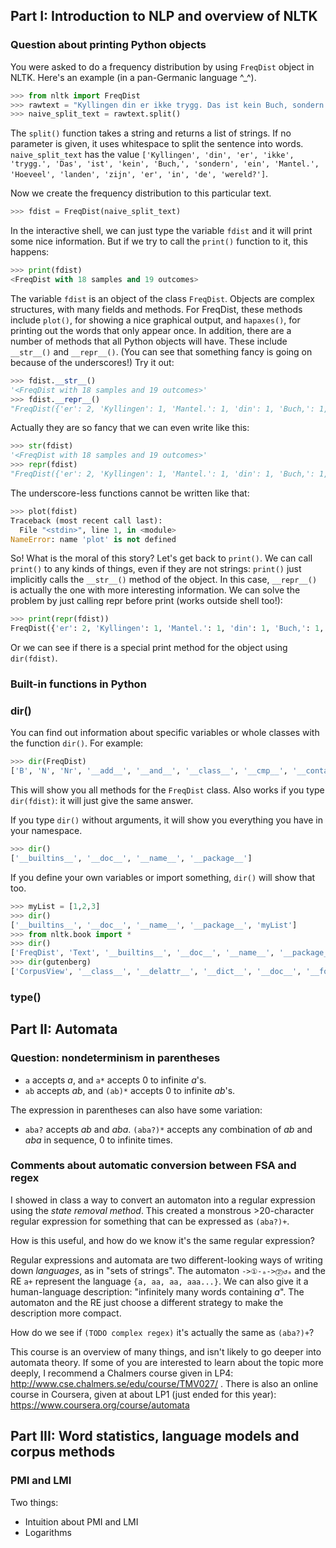 ## Part I: Introduction to NLP and overview of NLTK

### Question about printing Python objects

You were asked to do a frequency distribution by using `FreqDist` object in NLTK. Here's an example (in a pan-Germanic language ^_^).

```python
>>> from nltk import FreqDist
>>> rawtext = "Kyllingen din er ikke trygg. Das ist kein Buch, sondern ein Mantel. Hoeveel landen zijn er in de wereld?"
>>> naive_split_text = rawtext.split()
```

The `split()` function takes a string and returns a list of strings.
If no parameter is given, it uses whitespace to split the sentence into words.
`naive_split_text` has the value `['Kyllingen', 'din', 'er', 'ikke', 'trygg.', 'Das', 'ist', 'kein', 'Buch,', 'sondern', 'ein', 'Mantel.', 'Hoeveel', 'landen', 'zijn', 'er', 'in', 'de', 'wereld?']`.

Now we create the frequency distribution to this particular text.

```python
>>> fdist = FreqDist(naive_split_text)
```

In the interactive shell, we can just type the variable `fdist` and it will print some nice information. But if we try to call the `print()` function to it, this happens:

```python
>>> print(fdist)
<FreqDist with 18 samples and 19 outcomes>
```

The variable `fdist` is an object of the class `FreqDist`. 
Objects are complex structures, with many fields and methods. 
For FreqDist, these methods include `plot()`, for showing a nice graphical output, and `hapaxes()`, for printing out the words that only appear once.
In addition, there are a number of methods that all Python objects will have. These include `__str__()` and `__repr__()`. (You can see that something fancy is going on because of the underscores!) Try it out:

```python
>>> fdist.__str__()
'<FreqDist with 18 samples and 19 outcomes>'
>>> fdist.__repr__()
"FreqDist({'er': 2, 'Kyllingen': 1, 'Mantel.': 1, 'din': 1, 'Buch,': 1, 'in': 1, 'kein': 1, 'wereld?': 1, 'zijn': 1, 'ist': 1, ...})"
```

Actually they are so fancy that we can even write like this:

```python
>>> str(fdist)
'<FreqDist with 18 samples and 19 outcomes>'
>>> repr(fdist)
"FreqDist({'er': 2, 'Kyllingen': 1, 'Mantel.': 1, 'din': 1, 'Buch,': 1, 'in': 1, 'kein': 1, 'wereld?': 1, 'zijn': 1, 'ist': 1, ...})"
```

The underscore-less functions cannot be written like that:

```python
>>> plot(fdist)
Traceback (most recent call last):
  File "<stdin>", line 1, in <module>
NameError: name 'plot' is not defined
```

So! What is the moral of this story? Let's get back to `print()`. We can call `print()` to any kinds of things, even if they are not strings: `print()` just implicitly calls the `__str__()` method of the object. In this case, `__repr__()` is actually the one with more interesting information. We can solve the problem by just calling repr before print (works outside shell too!):

```python
>>> print(repr(fdist))
FreqDist({'er': 2, 'Kyllingen': 1, 'Mantel.': 1, 'din': 1, 'Buch,': 1, 'in': 1, 'kein': 1, 'wereld?': 1, 'zijn': 1, 'ist': 1, ...})
```

Or we can see if there is a special print method for the object using `dir(fdist)`.

### Built-in functions in Python

### dir()

You can find out information about specific variables or whole classes with the function `dir()`. For example:

```python
>>> dir(FreqDist)
['B', 'N', 'Nr', '__add__', '__and__', '__class__', '__cmp__', '__contains__', '__delattr__', '__delitem__', '__dict__', '__doc__', '__eq__', '__format__', '__ge__', '__getattribute__', '__getitem__', '__gt__', '__hash__', '__init__', '__iter__', '__le__', '__len__', '__lt__', '__missing__', '__module__', '__ne__', '__new__', '__or__', '__reduce__', '__reduce_ex__', '__repr__', '__setattr__', '__setitem__', '__sizeof__', '__str__', '__sub__', '__subclasshook__', '__unicode__', '__weakref__', '_cumulative_frequencies', 'clear', 'copy', 'elements', 'freq', 'fromkeys', 'get', 'hapaxes', 'has_key', 'items', 'iteritems', 'iterkeys', 'itervalues', 'keys', 'max', 'most_common', 'plot', 'pop', 'popitem', 'pprint', 'r_Nr', 'setdefault', 'subtract', 'tabulate', 'unicode_repr', 'update', 'values', 'viewitems', 'viewkeys', 'viewvalues']
```
This will show you all methods for the `FreqDist` class. Also works if you type `dir(fdist)`: it will just give the same answer.

If you type `dir()` without arguments, it will show you everything you have in your namespace. 


```python
>>> dir()
['__builtins__', '__doc__', '__name__', '__package__']
```

If you define your own variables or import something, `dir()` will show that too.

```python
>>> myList = [1,2,3]
>>> dir()
['__builtins__', '__doc__', '__name__', '__package__', 'myList']
>>> from nltk.book import *
>>> dir()
['FreqDist', 'Text', '__builtins__', '__doc__', '__name__', '__package__', 'babelize_shell', 'bigrams', 'genesis', 'gutenberg', 'inaugural', 'nps_chat', 'print_function', 'sent1', 'sent2', 'sent3', 'sent4', 'sent5', 'sent6', 'sent7', 'sent8', 'sent9', 'sents', 'text1', 'text2', 'text3', 'text4', 'text5', 'text6', 'text7', 'text8', 'text9', 'texts', 'treebank', 'webtext', 'wordnet']
>>> dir(gutenberg)
['CorpusView', '__class__', '__delattr__', '__dict__', '__doc__', '__format__', '__getattribute__', '__hash__', '__init__', '__module__', '__new__', '__reduce__', '__reduce_ex__', '__repr__', '__setattr__', '__sizeof__', '__str__', '__subclasshook__', '__unicode__', '__weakref__', '_encoding', '_fileids', '_get_root', '_para_block_reader', '_read_para_block', '_read_sent_block', '_read_word_block', '_root', '_sent_tokenizer', '_tagset', '_unload', '_word_tokenizer', 'abspath', 'abspaths', 'encoding', 'ensure_loaded', 'fileids', 'open', 'paras', 'raw', 'readme', 'root', 'sents', 'unicode_repr', 'words']
```


### type()




## Part II: Automata

### Question: nondeterminism in parentheses

* `a` accepts _a_, and `a*` accepts 0 to infinite _a_'s.
* `ab` accepts _ab_, and `(ab)*` accepts 0 to infinite _ab_'s.

The expression in parentheses can also have some variation:

* `aba?` accepts _ab_ and _aba_. `(aba?)*` accepts any combination of _ab_ and _aba_ in sequence, 0 to infinite times.

### Comments about automatic conversion between FSA and regex

I showed in class a way to convert an automaton into a regular expression using the *state removal method*. 
This created a monstrous >20-character regular expression for something that can be expressed as `(aba?)+`.

How is this useful, and how do we know it's the same regular expression?

Regular expressions and automata are two different-looking ways of writing down _languages_, as in "sets of strings". 
The automaton `->①-ₐ->⓶↺ₐ` and the RE `a+` represent the language `{a, aa, aa, aaa...}`. We can also give it a human-language description: "infinitely many words containing _a_". 
The automaton and the RE just choose a different strategy to make the description more compact.


How do we see if `(TODO complex regex)` it's actually the same as `(aba?)+`? 



This course is an overview of many things, and isn't likely to go deeper into automata theory.
If some of you are interested to learn about the topic more deeply, I recommend a Chalmers course given in LP4: http://www.cse.chalmers.se/edu/course/TMV027/ . There is also an online course in Coursera, given at about LP1 (just ended for this year): https://www.coursera.org/course/automata

## Part III: Word statistics, language models and corpus methods

### PMI and LMI

Two things:

* Intuition about PMI and LMI
* Logarithms